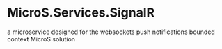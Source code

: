 # MicroS.Services.SignalR
a microservice designed for the websockets push notifications bounded context MicroS solution
